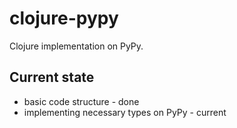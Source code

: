 clojure-pypy
============

Clojure implementation on PyPy.

Current state
-------------

* basic code structure - done
* implementing necessary types on PyPy - current

